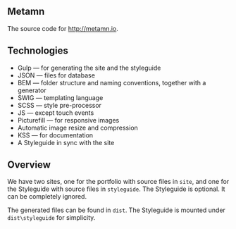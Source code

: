 ## Metamn

The source code for http://metamn.io.

## Technologies

* Gulp &mdash; for generating the site and the styleguide
* JSON &mdash; files for database
* BEM &mdash; folder structure and naming conventions, together with a generator
* SWIG &mdash; templating language
* SCSS &mdash; style pre-processor
* JS &mdash; except touch events
* Picturefill &mdash; for responsive images
* Automatic image resize and compression
* KSS &mdash; for documentation
* A Styleguide in sync with the site

## Overview

We have two sites, one for the portfolio with source files in `site`, and one for
the Styleguide with source files in `styleguide`.
The Styleguide is optional. It can be completely ignored.

The generated files can be found in `dist`. The Styleguide is mounted under `dist\styleguide`
for simplicity.
